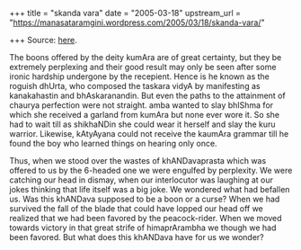+++
title = "skanda vara"
date = "2005-03-18"
upstream_url = "https://manasataramgini.wordpress.com/2005/03/18/skanda-vara/"

+++
Source: [here](https://manasataramgini.wordpress.com/2005/03/18/skanda-vara/).

The boons offered by the deity kumAra are of great certainty, but they
be extremely perplexing and their good result may only be seen after
some ironic hardship undergone by the recepient. Hence is he known as
the roguish dhUrta, who composed the taskara vidyA by manifesting as
kanakahastin and bhAskaranandin. But even the paths to the attainment of
chaurya perfection were not straight. amba wanted to slay bhIShma for
which she received a garland from kumAra but none ever wore it. So she
had to wait till as shikhaNDin she could wear it herself and slay the
kuru warrior. Likewise, kAtyAyana could not receive the kaumAra grammar
till he found the boy who learned things on hearing only once.

Thus, when we stood over the wastes of khANDavaprasta which was offered
to us by the 6-headed one we were engulfed by perplexity. We were
catching our head in dismay, when our interlocutor was laughing at our
jokes thinking that life itself was a big joke. We wondered what had
befallen us. Was this khANDava supposed to be a boon or a curse? When we
had survived the fall of the blade that could have lopped our head off
we realized that we had been favored by the peacock-rider. When we moved
towards victory in that great strife of himaprArambha we though we had
been favored. But what does this khANDava have for us we wonder?

